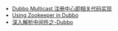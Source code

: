 - [Dubbo Multicast 注册中心即相关代码实现](https://www.cnblogs.com/ghj1976/p/5328376.html)
- [Using Zookeeper in Dubbo](http://dubbo.apache.org/en-us/blog/dubbo-zk.html)
- [深入解析中间件之-Dubbo](http://zqhxuyuan.github.io/2017/10/18/Midd-Dubbo/)